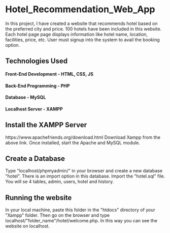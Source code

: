 # Hotel_Recommendation_Web_App
In this project, I have created a website that recommends hotel based on the preferred city and price. 100 hotels have been included in this website. Each hotel page page displays information like hotel name, location, facilities, price, etc. User must signup into the system to avail the booking option.

<h2>Technologies Used</h2>
<h4>Front-End Development - HTML, CSS, JS</h4>
<h4>Back-End Programming - PHP</h4>
<h4>Database - MySQL</h4>
<h4>Localhost Server - XAMPP</h4>

<h2>Install the XAMPP Server</h2>
https://www.apachefriends.org/download.html
Download Xampp from the above link. Once installed, start the Apache and MySQL module.

<h2>Create a Database</h2>
Type "localhost/phpmyadmin/" in your browser and create a new database "hotel". There is an import option in this database. Import the "hotel.sql" file. You will se 4 tables, admin, users, hotel and history.

<h2>Running the website</h2>
In your local machine, paste this folder in the "htdocs" directory of your "Xampp" folder. Then go on the browser and type localhost/"folder_name"/hotel/welcome.php. In this way you can see the website on localhost.
